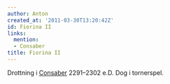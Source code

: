 ```yaml
---
author: Anton
created_at: '2011-03-30T13:20:42Z'
id: Fiorina II
links:
  mention:
  - Consaber
title: Fiorina II
---
```


Drottning i [Consaber] 2291–2302 e.D. Dog i tornerspel.

  [Consaber]: Consaber
